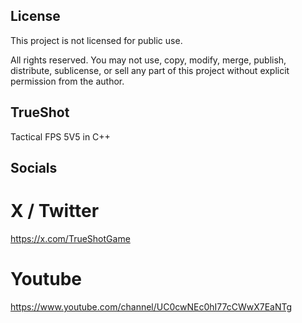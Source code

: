 ## License

This project is not licensed for public use.

All rights reserved. You may not use, copy, modify, merge, publish, distribute, sublicense, or sell any part of this project without explicit permission from the author.

## TrueShot

Tactical FPS 5V5 in C++

## Socials

# X / Twitter

https://x.com/TrueShotGame

# Youtube

https://www.youtube.com/channel/UC0cwNEc0hI77cCWwX7EaNTg
